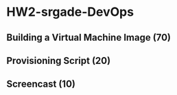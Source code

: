 # HW2-srgade-DevOps
## Building a Virtual Machine Image (70)

## Provisioning Script (20)

## Screencast (10)

